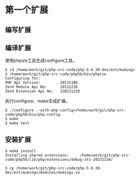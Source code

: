 # 第一个扩展

## 编写扩展


## 编译扩展

使用phpize工具生成configure工具。

```
$ cd /home/work/git/php-src-code/php-5.6.30-dev/ext/mumingv
$ /home/work/git/php-src-code/php56/bin/phpize 
Configuring for:
PHP Api Version:         20131106
Zend Module Api No:      20131226
Zend Extension Api No:   220131226
```

执行configure、make生成扩展。

```
$ ./configure --with-php-config=/home/work/git/php-src-code/php56/bin/php-config
$ make
$ make test
```


## 安装扩展

```
$ make install
Installing shared extensions:     /home/work/git/php-src-code/php56/lib/php/extensions/debug-zts-20131226/
```

```
$ cp /home/work/git/php-src-code/php-5.6.30-dev/ext/mumingv/modules/mumingv.so .
```



